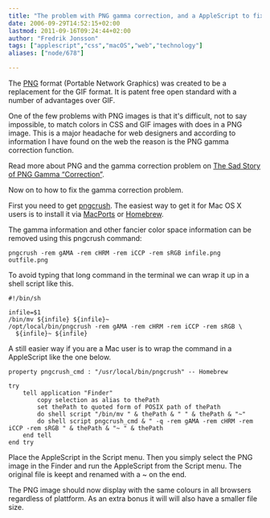 ```yaml
---
title: "The problem with PNG gamma correction, and a AppleScript to fix it"
date: 2006-09-29T14:52:15+02:00
lastmod: 2011-09-16T09:24:44+02:00
author: "Fredrik Jonsson"
tags: ["applescript","css","macOS","web","technology"]
aliases: ["node/678"]

---
```




The [PNG](http://en.wikipedia.org/wiki/PNG) format (Portable Network Graphics) was created to be a replacement for the GIF format. It is patent free open standard with a number of advantages over GIF.

One of the few problems with PNG images is that it's difficult, not to say impossible, to match colors in CSS and GIF images with does in a PNG image. This is a major headache for web designers and according to information I have found on the web the reason is the PNG gamma correction function.

Read more about PNG and the gamma correction problem on [The Sad Story of PNG Gamma “Correction”](http://hsivonen.iki.fi/png-gamma/).

Now on to how to fix the gamma correction problem.

First you need to get [pngcrush](http://pmt.sourceforge.net/pngcrush/). The easiest way to get it for Mac OS X users is to install it via [MacPorts](http://www.macports.org/) or [Homebrew](http://mxcl.github.com/homebrew/).

The gamma information and other fancier color space information can be removed using this pngcrush command:

~~~~
pngcrush -rem gAMA -rem cHRM -rem iCCP -rem sRGB infile.png outfile.png
~~~~

To avoid typing that long command in the terminal we can wrap it up in a shell script like this.

~~~~
#!/bin/sh

infile=$1
/bin/mv ${infile} ${infile}~
/opt/local/bin/pngcrush -rem gAMA -rem cHRM -rem iCCP -rem sRGB \
  ${infile}~ ${infile}
~~~~

A still easier way if you are a Mac user is to wrap the command in a AppleScript like the one below.

~~~~
property pngcrush_cmd : "/usr/local/bin/pngcrush" -- Homebrew

try
	tell application "Finder"
		copy selection as alias to thePath
		set thePath to quoted form of POSIX path of thePath
		do shell script "/bin/mv " & thePath & " " & thePath & "~"
		do shell script pngcrush_cmd & " -q -rem gAMA -rem cHRM -rem iCCP -rem sRGB " & thePath & "~ " & thePath
	end tell
end try
~~~~

Place the AppleScript in the Script menu. Then you simply select the PNG image in the Finder and run the AppleScript from the Script menu. The original file is keept and renamed with a ~ on the end.

The PNG image should now display with the same colours in all browsers regardless of plattform. As an extra bonus it will will also have a smaller file size.

